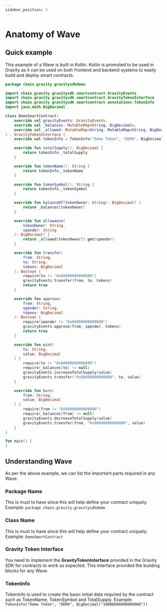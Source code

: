 ```yaml
---
sidebar_position: 3
---
```


# Anatomy of Wave

## Quick example

This example of a Wave is built in Kotlin. Kotlin is promoted to be used in Gravity as it can be used on both frontend and backend systems to easily build and deploy smart contracts.

```kotlin
package chain.gravity.gravitysdkdemo

import chain.gravity.gravitysdk.smartcontract.GravityEvents
import chain.gravity.gravitysdk.smartcontract.GravityTokenInterface
import chain.gravity.gravitysdk.smartcontract.annotations.TokenInfo
import java.math.BigDecimal

class DemoSmartContract(
    override val gravityEvents: GravityEvents,
    override val _balances: MutableMap<String, BigDecimal>,
    override val _allowed: MutableMap<String, MutableMap<String, BigDecimal>>,
) : GravityTokenInterface {
    override val tokenInfo = TokenInfo("Demo Token", "DEMO", BigDecimal("10000000000000000"))

    override fun totalSupply(): BigDecimal {
        return tokenInfo._totalSupply
    }

    override fun tokenName(): String {
        return tokenInfo._tokenName
    }

    override fun tokenSymbol(): String {
        return tokenInfo._tokenSymbol
    }

    override fun balanceOf(tokenOwner: String): BigDecimal? {
        return _balances[tokenOwner]
    }

    override fun allowance(
        tokenOwner: String,
        spender: String
    ): BigDecimal? {
        return _allowed[tokenOwner]?.get(spender)
    }

    override fun transfer(
        from: String,
        to: String,
        tokens: BigDecimal
    ): Boolean {
        require(to != "0x00000000000000")
        gravityEvents.transfer(from, to, tokens)
        return true
    }

    override fun approve(
        from: String,
        spender: String,
        tokens: BigDecimal
    ): Boolean {
        require(spender != "0x00000000000000")
        gravityEvents.approve(from, spender, tokens)
        return true
    }

    override fun mint(
        to: String,
        value: BigDecimal
    ) {
        require(to != "0x00000000000000")
        require(_balances[to] != null)
        gravityEvents.increaseTotalSupply(value)
        gravityEvents.transfer("0x00000000000000", to, value)
    }

    override fun burn(
        from: String,
        value: BigDecimal
    ) {
        require(from != "0x00000000000000")
        require(_balances[from] != null)
        gravityEvents.decreaseTotalSupply(value)
        gravityEvents.transfer(from, "0x00000000000000", value)
    }
}

fun main() {
}
```

## Understanding Wave

As per the above example, we can list the important parts required in any Wave:

### Package Name
This is must to have since this will help define your contract uniquely. Example: `package chain.gravity.gravitysdkdemo`

### Class Name
This is must to have since this will help define your contract uniquely. Example: `DemoSmartContract`

### Gravity Token Interface
You need to implement the **GravityTokenInterface** provided in the Gravity SDK for contracts to work as expected. This interface provided the building blocks for any Wave.

### TokenInfo
TokenInfo is used to create the basic initial data required by the contract such as TokenName, TokenSymbol and TotalSupply. Example: `TokenInfo("Demo Token", "DEMO", BigDecimal("10000000000000000"))`

